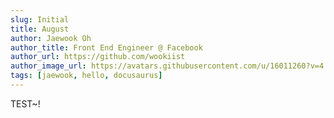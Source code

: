 ```yaml
---
slug: Initial
title: August
author: Jaewook Oh
author_title: Front End Engineer @ Facebook
author_url: https://github.com/wookiist
author_image_url: https://avatars.githubusercontent.com/u/16011260?v=4
tags: [jaewook, hello, docusaurus]
---
```


TEST~!